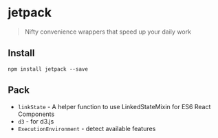 # jetpack

> Nifty convenience wrappers that speed up your daily work

## Install

```
npm install jetpack --save
```

## Pack

- `linkState` - A helper function to use LinkedStateMixin for ES6 React Components
- `d3` - for d3.js
- `ExecutionEnvironment` - detect available features
